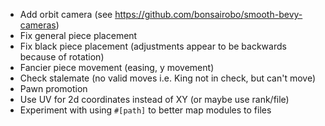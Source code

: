  - Add orbit camera (see https://github.com/bonsairobo/smooth-bevy-cameras)
 - Fix general piece placement
 - Fix black piece placement (adjustments appear to be backwards because of rotation)
 - Fancier piece movement (easing, y movement)
 - Check stalemate (no valid moves i.e. King not in check, but can't move)
 - Pawn promotion
 - Use UV for 2d coordinates instead of XY (or maybe use rank/file)
 - Experiment with using `#[path]` to better map modules to files